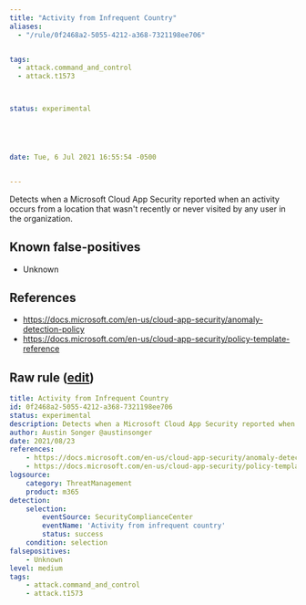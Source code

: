```yaml
---
title: "Activity from Infrequent Country"
aliases:
  - "/rule/0f2468a2-5055-4212-a368-7321198ee706"


tags:
  - attack.command_and_control
  - attack.t1573



status: experimental





date: Tue, 6 Jul 2021 16:55:54 -0500


---
```


Detects when a Microsoft Cloud App Security reported when an activity occurs from a location that wasn't recently or never visited by any user in the organization.

<!--more-->


## Known false-positives

* Unknown



## References

* https://docs.microsoft.com/en-us/cloud-app-security/anomaly-detection-policy
* https://docs.microsoft.com/en-us/cloud-app-security/policy-template-reference


## Raw rule ([edit](https://github.com/SigmaHQ/sigma/edit/master/rules/cloud/m365/microsoft365_activity_from_infrequent_country.yml))
```yaml
title: Activity from Infrequent Country
id: 0f2468a2-5055-4212-a368-7321198ee706
status: experimental
description: Detects when a Microsoft Cloud App Security reported when an activity occurs from a location that wasn't recently or never visited by any user in the organization.
author: Austin Songer @austinsonger
date: 2021/08/23
references:
    - https://docs.microsoft.com/en-us/cloud-app-security/anomaly-detection-policy
    - https://docs.microsoft.com/en-us/cloud-app-security/policy-template-reference
logsource:
    category: ThreatManagement
    product: m365
detection:
    selection:
        eventSource: SecurityComplianceCenter
        eventName: 'Activity from infrequent country'
        status: success
    condition: selection
falsepositives:
    - Unknown
level: medium
tags:
    - attack.command_and_control
    - attack.t1573

```
